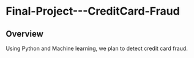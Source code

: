 # Final-Project---CreditCard-Fraud

## Overview 
Using Python and Machine learning, we plan to detect credit card fraud. 
